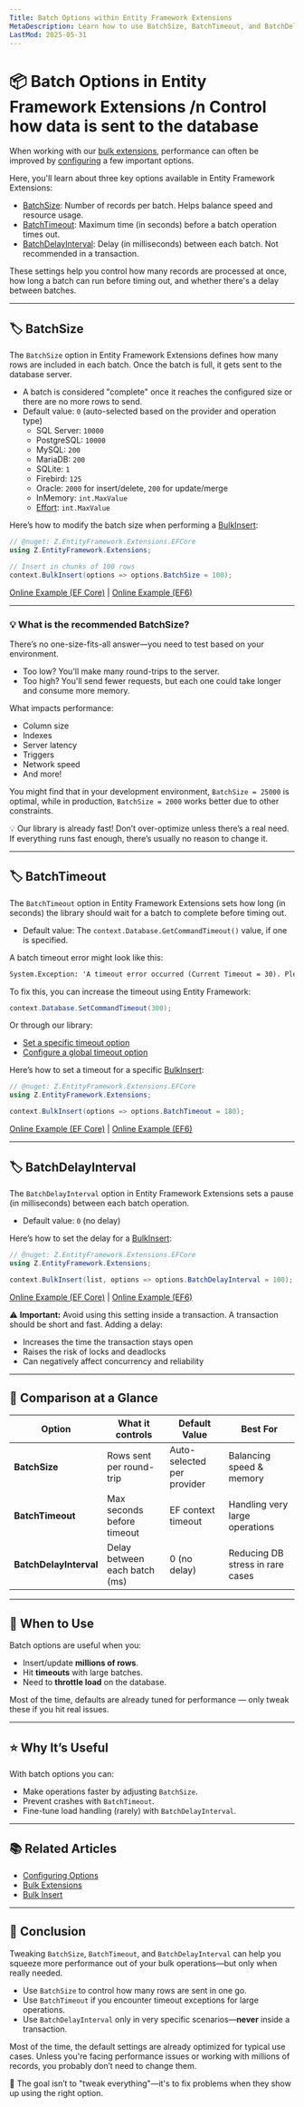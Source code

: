 ```yaml
---
Title: Batch Options within Entity Framework Extensions  
MetaDescription: Learn how to use BatchSize, BatchTimeout, and BatchDelayInterval in Entity Framework Extensions to optimize performance during bulk operations. Control batch size, timeout, and delay with flexible configuration options.  
LastMod: 2025-05-31  
---
```


# 📦 Batch Options in Entity Framework Extensions /n Control how data is sent to the database

When working with our [bulk extensions](/bulk-extensions), performance can often be improved by [configuring](/configure-options) a few important options.

Here, you'll learn about three key options available in Entity Framework Extensions:

- [BatchSize](#batch-size): Number of records per batch. Helps balance speed and resource usage.
- [BatchTimeout](#batch-timeout): Maximum time (in seconds) before a batch operation times out.
- [BatchDelayInterval](#batch-delay-interval): Delay (in milliseconds) between each batch. Not recommended in a transaction.

These settings help you control how many records are processed at once, how long a batch can run before timing out, and whether there's a delay between batches.

---

## 🏷️ BatchSize

The `BatchSize` option in Entity Framework Extensions defines how many rows are included in each batch. Once the batch is full, it gets sent to the database server.

- A batch is considered "complete" once it reaches the configured size or there are no more rows to send.
- Default value: `0` (auto-selected based on the provider and operation type)
   - SQL Server: `10000`
   - PostgreSQL: `10000`
   - MySQL: `200`
   - MariaDB: `200`
   - SQLite: `1`
   - Firebird: `125`
   - Oracle: `2000` for insert/delete, `200` for update/merge
   - InMemory: `int.MaxValue`
   - [Effort](https://entityframework-effort.net/): `int.MaxValue`

Here’s how to modify the batch size when performing a [BulkInsert](/bulk-insert):

```csharp
// @nuget: Z.EntityFramework.Extensions.EFCore
using Z.EntityFramework.Extensions;

// Insert in chunks of 100 rows
context.BulkInsert(options => options.BatchSize = 100);
````

[Online Example (EF Core)](https://dotnetfiddle.net/qonEbL) | [Online Example (EF6)](https://dotnetfiddle.net/BThvHs)

---

### 💡 What is the recommended BatchSize?

There’s no one-size-fits-all answer—you need to test based on your environment.

- Too low? You'll make many round-trips to the server.
- Too high? You'll send fewer requests, but each one could take longer and consume more memory.

What impacts performance:

- Column size
- Indexes
- Server latency
- Triggers
- Network speed
- And more!

You might find that in your development environment, `BatchSize = 25000` is optimal, while in production, `BatchSize = 2000` works better due to other constraints.

💡 Our library is already fast! Don’t over-optimize unless there’s a real need. If everything runs fast enough, there’s usually no reason to change it.

---

## 🏷️ BatchTimeout

The `BatchTimeout` option in Entity Framework Extensions sets how long (in seconds) the library should wait for a batch to complete before timing out.

- Default value: The `context.Database.GetCommandTimeout()` value, if one is specified.

A batch timeout error might look like this:

```txt
System.Exception: 'A timeout error occurred (Current Timeout = 30). Please increase the timeout globally: ctx.Database.SetCommandTimeout(timeoutValue); or BulkOperationManager.BulkOperationBuilder = operation => operation.BatchTimeout = timeoutValue; or by operation: db.BulkSaveChanges(operation => operation.BatchTimeout = timeoutValue);'
```

To fix this, you can increase the timeout using Entity Framework:

```csharp
context.Database.SetCommandTimeout(300);
```

Or through our library:

- [Set a specific timeout option](/configure-options#configuring-a-global-option)
- [Configure a global timeout option](/configure-options#configuring-a-global-option)

Here’s how to set a timeout for a specific [BulkInsert](/bulk-insert):

```csharp
// @nuget: Z.EntityFramework.Extensions.EFCore
using Z.EntityFramework.Extensions;

context.BulkInsert(options => options.BatchTimeout = 180);
```

[Online Example (EF Core)](https://dotnetfiddle.net/Uvvffx) | [Online Example (EF6)](https://dotnetfiddle.net/HDmeWa)

---

## 🏷️ BatchDelayInterval

The `BatchDelayInterval` option in Entity Framework Extensions sets a pause (in milliseconds) between each batch operation.

- Default value: `0` (no delay)

Here’s how to set the delay for a [BulkInsert](/bulk-insert):

```csharp
// @nuget: Z.EntityFramework.Extensions.EFCore
using Z.EntityFramework.Extensions;

context.BulkInsert(list, options => options.BatchDelayInterval = 100);
```

[Online Example (EF Core)](https://dotnetfiddle.net/lil9tq) | [Online Example (EF6)](https://dotnetfiddle.net/65v3k3)

⚠️ **Important:** Avoid using this setting inside a transaction. A transaction should be short and fast. Adding a delay:

- Increases the time the transaction stays open
- Raises the risk of locks and deadlocks
- Can negatively affect concurrency and reliability

---

## 🔎 Comparison at a Glance

| Option                 | What it controls              | Default Value              | Best For                         |
| ---------------------- | ----------------------------- | -------------------------- | -------------------------------- |
| **BatchSize**          | Rows sent per round-trip      | Auto-selected per provider | Balancing speed & memory         |
| **BatchTimeout**       | Max seconds before timeout    | EF context timeout         | Handling very large operations   |
| **BatchDelayInterval** | Delay between each batch (ms) | 0 (no delay)               | Reducing DB stress in rare cases |

---

## 📌 When to Use

Batch options are useful when you:

* Insert/update **millions of rows**.
* Hit **timeouts** with large batches.
* Need to **throttle load** on the database.

Most of the time, defaults are already tuned for performance — only tweak these if you hit real issues.

---

## ⭐ Why It’s Useful

With batch options you can:

* Make operations faster by adjusting `BatchSize`.
* Prevent crashes with `BatchTimeout`.
* Fine-tune load handling (rarely) with `BatchDelayInterval`.

---

## 📚 Related Articles

- [Configuring Options](/configure-options)
- [Bulk Extensions](/bulk-extensions)
- [Bulk Insert](/bulk-insert)

---

## 🏁 Conclusion

Tweaking `BatchSize`, `BatchTimeout`, and `BatchDelayInterval` can help you squeeze more performance out of your bulk operations—but only when really needed.

- Use `BatchSize` to control how many rows are sent in one go.
- Use `BatchTimeout` if you encounter timeout exceptions for large operations.
- Use `BatchDelayInterval` only in very specific scenarios—**never** inside a transaction.

Most of the time, the default settings are already optimized for typical use cases. Unless you're facing performance issues or working with millions of records, you probably don’t need to change them.

🎯 The goal isn’t to "tweak everything"—it's to fix problems when they show up using the right option.